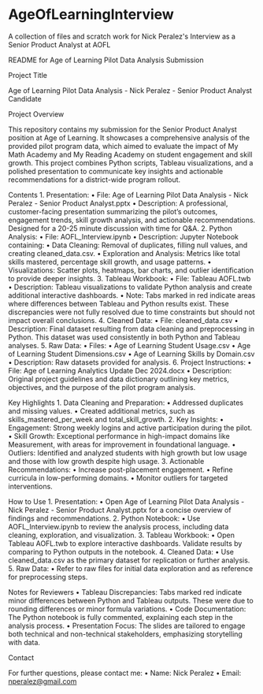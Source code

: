 # AgeOfLearningInterview
A collection of files and scratch work for Nick Peralez's Interview as a Senior Product Analyst at AOFL

README for Age of Learning Pilot Data Analysis Submission

Project Title

Age of Learning Pilot Data Analysis - Nick Peralez - Senior Product Analyst Candidate

Project Overview

This repository contains my submission for the Senior Product Analyst position at Age of Learning. It showcases a comprehensive analysis of the provided pilot program data, which aimed to evaluate the impact of My Math Academy and My Reading Academy on student engagement and skill growth. This project combines Python scripts, Tableau visualizations, and a polished presentation to communicate key insights and actionable recommendations for a district-wide program rollout.

Contents
	1.	Presentation:
	•	File: Age of Learning Pilot Data Analysis - Nick Peralez - Senior Product Analyst.pptx
	•	Description: A professional, customer-facing presentation summarizing the pilot’s outcomes, engagement trends, skill growth analysis, and actionable recommendations. Designed for a 20-25 minute discussion with time for Q&A.
	2.	Python Analysis:
	•	File: AOFL_Interview.ipynb
	•	Description: Jupyter Notebook containing:
	•	Data Cleaning: Removal of duplicates, filling null values, and creating cleaned_data.csv.
	•	Exploration and Analysis: Metrics like total skills mastered, percentage skill growth, and usage patterns.
	•	Visualizations: Scatter plots, heatmaps, bar charts, and outlier identification to provide deeper insights.
	3.	Tableau Workbook:
	•	File: Tableau AOFL.twb
	•	Description: Tableau visualizations to validate Python analysis and create additional interactive dashboards.
	•	Note: Tabs marked in red indicate areas where differences between Tableau and Python results exist. These discrepancies were not fully resolved due to time constraints but should not impact overall conclusions.
	4.	Cleaned Data:
	•	File: cleaned_data.csv
	•	Description: Final dataset resulting from data cleaning and preprocessing in Python. This dataset was used consistently in both Python and Tableau analyses.
	5.	Raw Data:
	•	Files:
	•	Age of Learning Student Usage.csv
	•	Age of Learning Student Dimensions.csv
	•	Age of Learning Skills by Domain.csv
	•	Description: Raw datasets provided for analysis.
	6.	Project Instructions:
	•	File: Age of Learning Analytics Update Dec 2024.docx
	•	Description: Original project guidelines and data dictionary outlining key metrics, objectives, and the purpose of the pilot program analysis.

Key Highlights
	1.	Data Cleaning and Preparation:
	•	Addressed duplicates and missing values.
	•	Created additional metrics, such as skills_mastered_per_week and total_skill_growth.
	2.	Key Insights:
	•	Engagement: Strong weekly logins and active participation during the pilot.
	•	Skill Growth: Exceptional performance in high-impact domains like Measurement, with areas for improvement in foundational language.
	•	Outliers: Identified and analyzed students with high growth but low usage and those with low growth despite high usage.
	3.	Actionable Recommendations:
	•	Increase post-placement engagement.
	•	Refine curricula in low-performing domains.
	•	Monitor outliers for targeted interventions.

How to Use
	1.	Presentation:
	•	Open Age of Learning Pilot Data Analysis - Nick Peralez - Senior Product Analyst.pptx for a concise overview of findings and recommendations.
	2.	Python Notebook:
	•	Use AOFL_Interview.ipynb to review the analysis process, including data cleaning, exploration, and visualization.
	3.	Tableau Workbook:
	•	Open Tableau AOFL.twb to explore interactive dashboards. Validate results by comparing to Python outputs in the notebook.
	4.	Cleaned Data:
	•	Use cleaned_data.csv as the primary dataset for replication or further analysis.
	5.	Raw Data:
	•	Refer to raw files for initial data exploration and as reference for preprocessing steps.

Notes for Reviewers
	•	Tableau Discrepancies: Tabs marked red indicate minor differences between Python and Tableau outputs. These were due to rounding differences or minor formula variations.
	•	Code Documentation: The Python notebook is fully commented, explaining each step in the analysis process.
	•	Presentation Focus: The slides are tailored to engage both technical and non-technical stakeholders, emphasizing storytelling with data.

Contact

For further questions, please contact me:
	•	Name: Nick Peralez
	•	Email: nperalez@gmail.com
